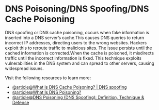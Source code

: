 # DNS Poisoning/DNS Spoofing/DNS Cache Poisoning

DNS spoofing or DNS cache poisoning, occurs when fake information is inserted into a DNS server’s cache.This causes DNS queries to return incorrect IP addresses, directing users to the wrong websites. Hackers exploit this to reroute traffic to malicious sites. The issue persists until the cached information is corrected.When the cache is poisoned, it misdirects traffic until the incorrect information is fixed. This technique exploits vulnerabilities in the DNS system and can spread to other servers, causing widespread issues.

Visit the following resources to learn more:

- [@article@What is DNS Cache Poisoning? | DNS spoofing](https://www.cloudflare.com/learning/dns/dns-cache-poisoning/)
- [@article@What Is DNS Poisoning?](https://www.fortinet.com/resources/cyberglossary/dns-poisoning)
- [@article@DNS Poisoning (DNS Spoofing): Definition, Technique & Defense](https://www.okta.com/identity-101/dns-poisoning/)
